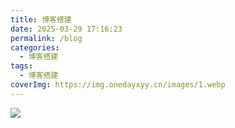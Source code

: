 ```yaml
---
title: 博客搭建
date: 2025-03-29 17:16:23
permalink: /blog
categories:
  - 博客搭建
tags:
  - 博客搭建
coverImg: https://img.onedayxyy.cn/images/1.webp
---
```



![](https://img.onedayxyy.cn/images/image-20250329091829.jpg)